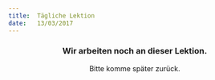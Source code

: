 ```yaml
---
title:  Tägliche Lektion
date:   13/03/2017
---
```


### <center>Wir arbeiten noch an dieser Lektion.</center>
<center>Bitte komme später zurück.</center>